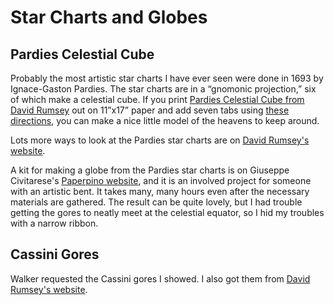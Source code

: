 Star Charts and Globes
======================

Pardies Celestial Cube
----------------------

Probably the most artistic star charts I have ever seen were done in 1693 by Ignace-Gaston Pardies. The star charts are in a &ldquo;gnomonic projection,&rdquo; six of which make a celestial cube. If you print [Pardies Celestial Cube from David Rumsey](./PardiesCelestialCubeFromDavidRumsey.jpg) out on 11&rdquo;x17&rdquo; paper and add seven tabs using [these directions](./PardiesCelestialCubeDirections.pdf), you can make a nice little model of the heavens to keep around.

Lots more ways to look at the Pardies star charts are on [David Rumsey's website](https://www.davidrumsey.com/blog/2012/8/21/mapping-the-heavens-in-1693).

A kit for making a globe from the Pardies star charts is on Giuseppe Civitarese's [Paperpino website](https://www.paperpino.net/celestial-globe-from-ignace-gaston-pardies-tables/), and it is an involved project for someone with an artistic bent. It takes many, many hours even after the necessary materials are gathered. The result can be quite lovely, but I had trouble getting the gores to neatly meet at the celestial equator, so I hid my troubles with a narrow ribbon.

Cassini Gores
-------------

Walker requested the Cassini gores I showed. I also got them from [David Rumsey's website](https://www.davidrumsey.com/blog/2009/9/7/cassini-terrestrial-and-celestial-globes-1790).
